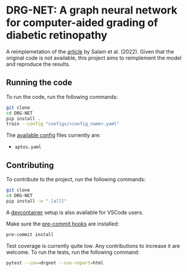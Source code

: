 # DRG-NET: A graph neural network for computer-aided grading of diabetic retinopathy

A reimplemetation of the [article](https://rdcu.be/dnENc) by Salam et al. (2022). Given that the original code is not available, this project aims to reimplement the model and reproduce the results.

## Running the code
To run the code, run the following commands:
```bash
git clone
cd DRG-NET
pip install .
train --config "configs/<config_name>.yaml"
```

The [available config](configs) files currently are:
- `aptos.yaml`

## Contributing
To contribute to the project, run the following commands:
```bash
git clone
cd DRG-NET
pip install -e ".[all]"
```
A [devcontainer](https://code.visualstudio.com/docs/devcontainers/containers) setup is also available for VSCode users.

Make sure the [pre-commit hooks](https://pre-commit.com/) are installed:
```bash
pre-commit install
```

Test coverage is currently quite low. Any contributions to increase it are welcome. To run the tests, run the following command:
```bash
pytest --cov=drgnet --cov-report=html
```
